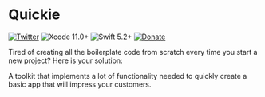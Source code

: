 <!-- <p align="center">
<img src="./icon.png" alt="SHSearchBar" height="128" width="128">
</p> -->

# Quickie

[![Twitter](https://img.shields.io/twitter/follow/blackjacxxx?label=%40Blackjacxxx)](https://twitter.com/blackjacxxx)
<img alt="Xcode 11.0+" src="https://img.shields.io/badge/Xcode-11.0%2B-blue.svg"/>
<img alt="Swift 5.2+" src="https://img.shields.io/badge/Swift-5.3%2B-orange.svg"/>
<a href="https://www.paypal.me/STHEROLD"><img alt="Donate" src="https://img.shields.io/badge/Donate-PayPal-blue.svg"/></a>

Tired of creating all the boilerplate code from scratch every time you start a new project? Here is your solution:

A toolkit that implements a lot of functionality needed to quickly create a basic app that will impress your customers.
